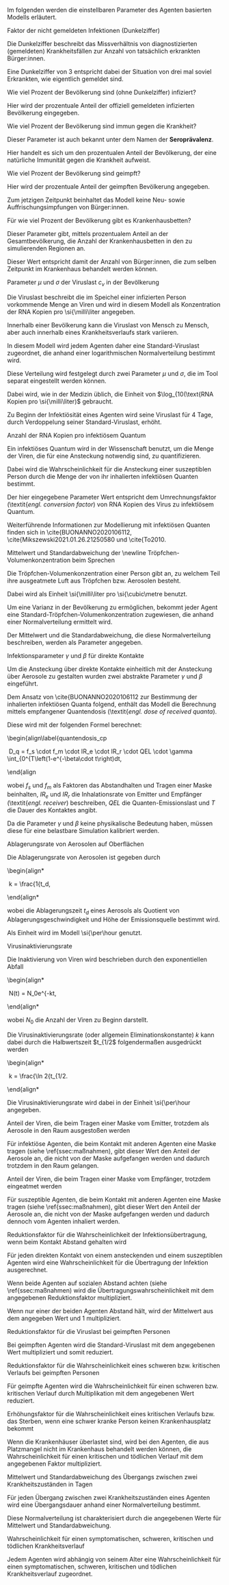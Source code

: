 Im folgenden werden die einstellbaren Parameter des Agenten basierten Modells erläutert.

Faktor der nicht gemeldeten Infektionen (Dunkelziffer)

Die Dunkelziffer beschreibt das Missverhältnis von diagnostizierten (gemeldeten) Krankheitsfällen zur Anzahl von tatsächlich erkrankten Bürger:innen.

Eine Dunkelziffer von 3 entspricht dabei der Situation von drei mal soviel Erkrankten, wie eigentlich gemeldet sind.

Wie viel Prozent der Bevölkerung sind (ohne Dunkelziffer) infiziert?

Hier wird der prozentuale Anteil der offiziell gemeldeten infizierten Bevölkerung eingegeben.

Wie viel Prozent der Bevölkerung sind immun gegen die Krankheit?

Dieser Parameter ist auch bekannt unter dem Namen der **Seroprävalenz**.

Hier handelt es sich um den prozentualen Anteil der Bevölkerung, der eine natürliche Immunität gegen die Krankheit aufweist.

Wie viel Prozent der Bevölkerung sind geimpft?

Hier wird der prozentuale Anteil der geimpften Bevölkerung angegeben.

Zum jetzigen Zeitpunkt beinhaltet das Modell keine Neu- sowie Auffrischungsimpfungen von Bürger:innen.

Für wie viel Prozent der Bevölkerung gibt es Krankenhausbetten?

Dieser Parameter gibt, mittels prozentualem Anteil an der Gesamtbevölkerung, die Anzahl der Krankenhausbetten in den zu simulierenden Regionen an.

Dieser Wert entspricht damit der Anzahl von Bürger:innen, die zum selben Zeitpunkt im Krankenhaus behandelt werden können.

Parameter $\mu$ und $\sigma$ der Viruslast $c_v$ in der Bevölkerung

Die Viruslast beschreibt die im Speichel einer infizierten Person vorkommende Menge an Viren und wird in diesem Modell als Konzentration der RNA Kopien pro \si{\milli\liter angegeben.

Innerhalb einer Bevölkerung kann die Viruslast von Mensch zu Mensch, aber auch innerhalb eines Krankheitsverlaufs stark variieren.

In diesem Modell wird jedem Agenten daher eine Standard-Viruslast zugeordnet, die anhand einer logarithmischen Normalverteilung bestimmt wird.

Diese Verteilung wird festgelegt durch zwei Parameter $\mu$ und $\sigma$, die im Tool separat eingestellt werden können.

Dabei wird, wie in der Medizin üblich, die Einheit von $\log_{10(\text{RNA Kopien pro \si{\milli\liter)$ gebraucht.

Zu Beginn der Infektiösität eines Agenten wird seine Viruslast für 4 Tage, durch Verdoppelung seiner Standard-Viruslast, erhöht.

Anzahl der RNA Kopien pro infektiösem Quantum

Ein infektiöses Quantum wird in der Wissenschaft benutzt, um die Menge der Viren, die für eine Ansteckung notwendig sind, zu quantifizieren.

Dabei wird die Wahrscheinlichkeit für die Ansteckung einer suszeptiblen Person durch die Menge der von ihr inhalierten infektiösen Quanten bestimmt.

Der hier eingegebene Parameter Wert entspricht dem Umrechnungsfaktor (\textit{*engl. conversion factor*) von RNA Kopien des Virus zu infektiösem Quantum.

Weiterführende Informationen zur Modellierung mit infektiösen Quanten finden sich in \cite{BUONANNO2020106112, \cite{Mikszewski2021.01.26.21250580 und \cite{To2010.

Mittelwert und Standardabweichung der \newline Tröpfchen-Volumenkonzentration beim Sprechen

Die Tröpfchen-Volumenkonzentration einer Person gibt an, zu welchem Teil ihre ausgeatmete Luft aus Tröpfchen bzw. Aerosolen besteht.

Dabei wird als Einheit \si{\milli\liter pro \si{\cubic\metre benutzt.

Um eine Varianz in der Bevölkerung zu ermöglichen, bekommt jeder Agent eine Standard-Tröpfchen-Volumenkonzentration zugewiesen, die anhand einer Normalverteilung ermittelt wird.

Der Mittelwert und die Standardabweichung, die diese Normalverteilung beschreiben, werden als Parameter angegeben.

Infektionsparameter $\gamma$ und $\beta$ für direkte Kontakte

Um die Ansteckung über direkte Kontakte einheitlich mit der Ansteckung über Aerosole zu gestalten wurden zwei abstrakte Parameter $\gamma$ und $\beta$ eingeführt.

Dem Ansatz von \cite{BUONANNO2020106112 zur Bestimmung der inhalierten infektiösen Quanta folgend, enthält das Modell die Berechnung mittels empfangener Quantendosis (\textit{*engl. dose of received quanta*).

Diese wird mit der folgenden Formel berechnet:

\begin{align\label{quantendosis_cp

​    D_q = f_s \cdot f_m \cdot IR_e \cdot IR_r \cdot QEL \cdot \gamma \int_{0^{T\left(1-e^{-\beta\cdot t\right)dt,

\end{align

wobei $f_s$ und $f_m$ als Faktoren das Abstandhalten und Tragen einer Maske beinhalten, $IR_e$ und $IR_r$ die Inhalationsrate von Emitter und Empfänger (\textit{*engl. receiver*) beschreiben, $QEL$ die Quanten-Emissionslast und $T$ die Dauer des Kontaktes angibt.

Da die Parameter $\gamma$ und $\beta$ keine physikalische Bedeutung haben, müssen diese für eine belastbare Simulation kalibriert werden.

Ablagerungsrate von Aerosolen auf Oberflächen

Die Ablagerungsrate von Aerosolen ist gegeben durch

\begin{align*

​    k = \frac{1{t_d,

\end{align*

wobei die Ablagerungszeit $t_d$ eines Aerosols als Quotient von Ablagerungsgeschwindigkeit und Höhe der Emissionsquelle bestimmt wird.

Als Einheit wird im Modell \si{\per\hour genutzt.

Virusinaktivierungsrate

Die Inaktivierung von Viren wird beschrieben durch den exponentiellen Abfall

\begin{align*

​    N(t) = N_0e^{-kt,

\end{align*

wobei $N_0$ die Anzahl der Viren zu Beginn darstellt.

Die Virusinaktivierungsrate (oder allgemein Eliminationskonstante) $k$ kann dabei durch die Halbwertszeit $t_{1/2$ folgendermaßen ausgedrückt werden

\begin{align*

​    k = \frac{\ln 2{t_{1/2.

\end{align*

Die Virusinaktivierungsrate wird dabei in der Einheit \si{\per\hour angegeben.

Anteil der Viren, die beim Tragen einer Maske vom Emitter, trotzdem als Aerosole in den Raum ausgestoßen werden

Für infektiöse Agenten, die beim Kontakt mit anderen Agenten eine Maske tragen (siehe \ref{ssec:maßnahmen), gibt dieser Wert den Anteil der Aerosole an, die nicht von der Maske aufgefangen werden und dadurch trotzdem in den Raum gelangen.

Anteil der Viren, die beim Tragen einer Maske vom Empfänger, trotzdem eingeatmet werden

Für suszeptible Agenten, die beim Kontakt mit anderen Agenten eine Maske tragen (siehe \ref{ssec:maßnahmen), gibt dieser Wert den Anteil der Aerosole an, die nicht von der Maske aufgefangen werden und dadurch dennoch vom Agenten inhaliert werden.

Reduktionsfaktor für die Wahrscheinlichkeit der Infektionsübertragung, wenn beim Kontakt Abstand gehalten wird

Für jeden direkten Kontakt von einem ansteckenden und einem suszeptiblen Agenten wird eine Wahrscheinlichkeit für die Übertragung der Infektion ausgerechnet.

Wenn beide Agenten auf sozialen Abstand achten (siehe \ref{ssec:maßnahmen) wird die Übertragungswahrscheinlichkeit mit dem angegebenen Reduktionsfaktor multipliziert.

Wenn nur einer der beiden Agenten Abstand hält, wird der Mittelwert aus dem angegeben Wert und 1 multipliziert.

Reduktionsfaktor für die Viruslast bei geimpften Personen

Bei geimpften Agenten wird die Standard-Viruslast mit dem angegebenen Wert multipliziert und somit reduziert.

Reduktionsfaktor für die Wahrscheinlichkeit eines schweren bzw. kritischen Verlaufs bei geimpften Personen

Für geimpfte Agenten wird die Wahrscheinlichkeit für einen schweren bzw. kritischen Verlauf durch Multiplikation mit dem angegebenen Wert reduziert.

Erhöhungsfaktor für die Wahrscheinlichkeit eines kritischen Verlaufs bzw. das Sterben, wenn eine schwer kranke Person keinen Krankenhausplatz bekommt

Wenn die Krankenhäuser überlastet sind, wird bei den Agenten, die aus Platzmangel nicht im Krankenhaus behandelt werden können, die Wahrscheinlichkeit für einen kritischen und tödlichen Verlauf mit dem angegebenen Faktor multipliziert.

Mittelwert und Standardabweichung des Übergangs zwischen zwei Krankheitszuständen in Tagen

Für jeden Übergang zwischen zwei Krankheitszuständen eines Agenten wird eine Übergangsdauer anhand einer Normalverteilung bestimmt.

Diese Normalverteilung ist charakterisiert durch die angegebenen Werte für Mittelwert und Standardabweichung.

Wahrscheinlichkeit für einen symptomatischen, schweren, kritischen und tödlichen Krankheitsverlauf

Jedem Agenten wird abhängig von seinem Alter eine Wahrscheinlichkeit für einen symptomatischen, schweren, kritischen und tödlichen Krankheitsverlauf zugeordnet.
